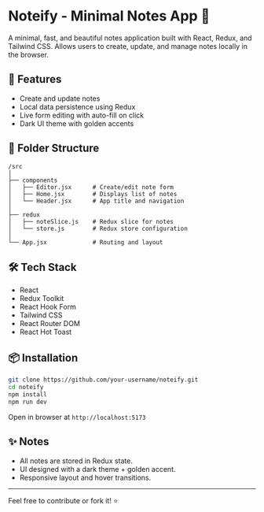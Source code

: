 # Noteify - Minimal Notes App 📝

A minimal, fast, and beautiful notes application built with React, Redux, and Tailwind CSS. Allows users to create, update, and manage notes locally in the browser.

## 🚀 Features
- Create and update notes
- Local data persistence using Redux
- Live form editing with auto-fill on click
- Dark UI theme with golden accents

## 📁 Folder Structure
```
/src
│
├── components
│   ├── Editor.jsx      # Create/edit note form
│   ├── Home.jsx        # Displays list of notes
│   └── Header.jsx      # App title and navigation
│
├── redux
│   ├── noteSlice.js    # Redux slice for notes
│   └── store.js        # Redux store configuration
│
└── App.jsx             # Routing and layout
```

## 🛠️ Tech Stack
- React
- Redux Toolkit
- React Hook Form
- Tailwind CSS
- React Router DOM
- React Hot Toast

## 📦 Installation
```bash
git clone https://github.com/your-username/noteify.git
cd noteify
npm install
npm run dev
```

Open in browser at `http://localhost:5173`

## ✨ Notes
- All notes are stored in Redux state.
- UI designed with a dark theme + golden accent.
- Responsive layout and hover transitions.

---

Feel free to contribute or fork it! ⭐
